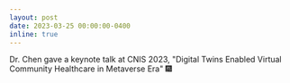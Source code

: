 ```yaml
---
layout: post
date: 2023-03-25 00:00:00-0400
inline: true
---
```


Dr. Chen gave a keynote talk at CNIS 2023, "Digital Twins Enabled Virtual Community Healthcare in Metaverse Era" :fireworks:

